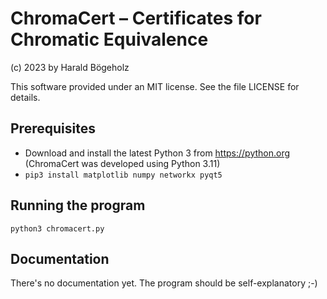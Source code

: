 # ChromaCert – Certificates for Chromatic Equivalence

(c) 2023 by Harald Bögeholz

This software provided under an MIT license. See the file LICENSE for details.

## Prerequisites

* Download and install the latest Python 3 from https://python.org (ChromaCert was developed using Python 3.11)
* `pip3 install matplotlib numpy networkx pyqt5`

## Running the program

`python3 chromacert.py`

## Documentation

There's no documentation yet. The program should be self-explanatory ;-)
